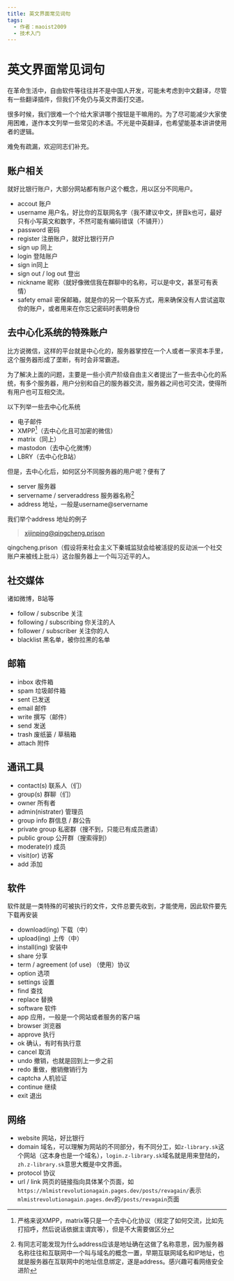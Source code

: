 ```yaml
---
title: 英文界面常见词句
tags:
  - 作者：maoist2009
  - 技术入门
---
```


# 英文界面常见词句

在革命生活中，自由软件等往往并不是中国人开发，可能未考虑到中文翻译，尽管有一些翻译插件，但我们不免仍与英文界面打交道。

很多时候，我们很难一个个给大家讲哪个按钮是干嘛用的。为了尽可能减少大家使用困难，遂作本文列举一些常见的术语。不光是中英翻译，也希望能基本讲讲使用者的逻辑。

难免有疏漏，欢迎同志们补充。

## 账户相关

就好比银行账户，大部分网站都有账户这个概念，用以区分不同用户。

+ accout 账户
+ username 用户名，好比你的互联网名字（我不建议中文，拼音k也可，最好只有小写英文和数字，不然可能有编码错误（不铺开））
+ password 密码
+ register 注册账户，就好比银行开户
+ sign up 同上
+ login 登陆账户
+ sign in同上
+ sign out / log out 登出
+ nickname 昵称（就好像微信我在群聊中的名称，可以是中文，甚至可有表情）
+ safety email 密保邮箱，就是你的另一个联系方式，用来确保没有人尝试盗取你的账户，或者用来在你忘记密码时表明身份

## 去中心化系统的特殊账户

比方说微信，这样的平台就是中心化的，服务器掌控在一个人或者一家资本手里，这个服务器形成了垄断，有时会非常霸道。

为了解决上面的问题，主要是一些小资产阶级自由主义者提出了一些去中心化的系统，有多个服务器，用户分别和自己的服务器交流，服务器之间也可交流，使得所有用户也可互相交流。

以下列举一些去中心化系统

+ 电子邮件
+ XMPP[^1]（去中心化且可加密的微信）
+ matrix（同上）
+ mastodon（去中心化微博）
+ LBRY（去中心化B站）

但是，去中心化后，如何区分不同服务器的用户呢？便有了

+ server 服务器
+ servername / serveraddress 服务器名称[^2]
+ address 地址，一般是username@servername

我们举个address 地址的例子

> xijinping@qingcheng.prison

qingcheng.prison（假设将来社会主义下秦城监狱会给被活捉的反动派一个社交账户来被线上批斗）这台服务器上一个叫习近平的人。

## 社交媒体

诸如微博，B站等

+ follow / subscribe 关注
+ following / subscribing 你关注的人
+ follower / subscriber 关注你的人
+ blacklist 黑名单，被你拉黑的名单

## 邮箱

+ inbox 收件箱
+ spam 垃圾邮件箱
+ sent 已发送
+ email 邮件
+ write 撰写（邮件）
+ send 发送
+ trash 废纸篓 / 草稿箱
+ attach 附件

## 通讯工具

+ contact(s) 联系人（们）
+ group(s)  群聊（们）
+ owner 所有者
+ admin(nistrater) 管理员
+ group info 群信息 / 群公告
+ private group 私密群（搜不到，只能已有成员邀请）
+ public group 公开群（搜索得到）
+ moderate(r) 成员
+ visit(or) 访客
+ add 添加

## 软件

软件就是一类特殊的可被执行的文件，文件总要先收到，才能使用，因此软件要先下载再安装

+ download(ing) 下载（中）
+ upload(ing) 上传（中）
+ install(ing) 安装中
+ share 分享
+ term / agreement (of use) （使用）协议
+ option 选项
+ settings 设置
+ find 查找
+ replace 替换
+ software 软件
+ app 应用，一般是一个网站或者服务的客户端
+ browser 浏览器
+ approve 执行
+ ok 确认，有时有执行意
+ cancel 取消
+ undo 撤销，也就是回到上一步之前
+ redo 重做，撤销撤销行为
+ captcha 人机验证
+ continue 继续
+ exit 退出

## 网络

+ website 网站，好比银行
+ domain 域名，可以理解为网站的不同部分，有不同分工，如`z-library.sk`这个网站（这本身也是一个域名），`login.z-library.sk`域名就是用来登陆的，`zh.z-library.sk`意思大概是中文界面。
+ protocol 协议
+ url / link 网页的链接指向具体某个页面，如`https://mlmistrevolutionagain.pages.dev/posts/revagain/`表示`mlmistrevolutionagain.pages.dev`的`/posts/revagain`页面

[^1]: 严格来说XMPP，matrix等只是一个去中心化协议（规定了如何交流，比如先打招呼，然后说话依据主谓宾等），但是不大需要做区分

[^2]: 有同志可能发现为什么address应该是地址确在这做了名称意思，因为服务器名称往往和互联网中一个叫与域名的概念一置，早期互联网域名和IP地址，也就是服务器在互联网中的地址信息绑定，遂是address。感兴趣可看网络安全进阶

